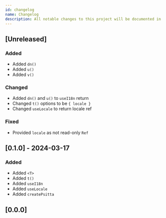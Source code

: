 ```yaml
---
id: changelog
name: Changelog
description: All notable changes to this project will be documented in this file.
---
```


## [Unreleased]

### Added

- Added `dn()`
- Added `u()`
- Added `v()`

### Changed

- Added `dn()` and `u()` to `useI18n` return
- Changed `t()` options to be `{ locale }`
- Changed `useLocale` to return locale ref

### Fixed

- Provided `locale` as not read-only `Ref`

## [0.1.0] - 2024-03-17

### Added

- Added `<T>`
- Added `t()`
- Added `useI18n`
- Added `useLocale`
- Added `createPsitta`

## [0.0.0]
